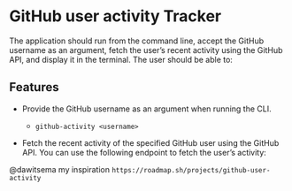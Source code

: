 # GitHub user activity Tracker

The application should run from the command line, accept the GitHub username as an argument, fetch the user’s recent activity using the GitHub API, and display it in the terminal. The user should be able to:

## Features
- Provide the GitHub username as an argument when running the CLI.
    - ```github-activity <username>```

- Fetch the recent activity of the specified GitHub user using the GitHub API. You can use the following endpoint to fetch the user’s activity:


@dawitsema my inspiration ```https://roadmap.sh/projects/github-user-activity```